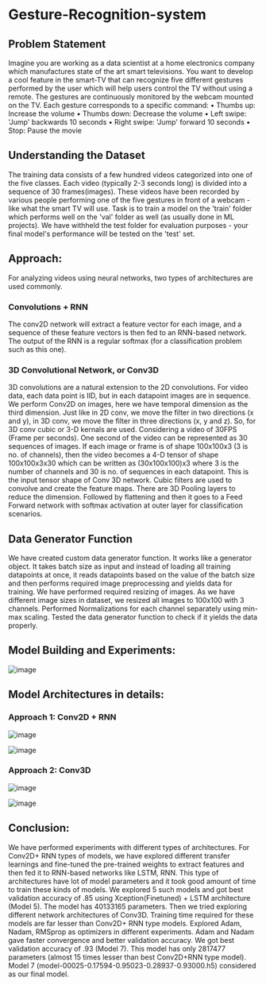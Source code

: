 # Gesture-Recognition-system

## Problem Statement
Imagine you are working as a data scientist at a home electronics company which manufactures state of the art smart televisions. You want to develop a cool feature in
the smart-TV that can recognize five different gestures performed by the user which will help users control the TV without using a remote. The gestures are continuously monitored by the webcam mounted on the TV. Each gesture corresponds to a specific command:
• Thumbs up: Increase the volume
• Thumbs down: Decrease the volume
• Left swipe: 'Jump' backwards 10 seconds
• Right swipe: 'Jump' forward 10 seconds
• Stop: Pause the movie

## Understanding the Dataset 
The training data consists of a few hundred videos categorized into one of the five classes. Each video (typically 2-3 seconds long) is divided into a sequence of 30 frames(images). These videos have been recorded by various people performing one of the five gestures in front of a webcam - like what the smart TV will use. Task is to train a model on the 'train' folder which performs well on the 'val' folder as well (as usually done in ML projects). We have withheld the test folder for evaluation purposes - your final model's performance will be tested on the 'test' set.

## Approach:

For analyzing videos using neural networks, two types of architectures are used commonly.

### Convolutions + RNN

The conv2D network will extract a feature vector for each image, and a sequence of these feature vectors is then fed to an RNN-based network. The output of the RNN is a regular softmax (for a classification problem such as this one).

### 3D Convolutional Network, or Conv3D

3D convolutions are a natural extension to the 2D convolutions. For video data, each data point is IID, but in each datapoint images are in sequence. We perform Conv2D on images, here we have temporal dimension as the third dimension. Just like in 2D conv, we move the filter in two directions (x and y), in 3D conv, we
move the filter in three directions (x, y and z). So, for 3D conv cubic or 3-D kernals are used. Considering a video of 30FPS (Frame per seconds). One second of the video can be represented as 30 sequences of images. If each image or frame is of shape 100x100x3 (3 is no. of channels), then the video becomes a 4-D tensor of shape 100x100x3x30 which can be written as (30x100x100)x3 where 3 is the number of channels and 30 is no. of sequences in each datapoint. This is the input tensor shape of Conv 3D network. Cubic filters are used to convolve and create the feature maps. There are 3D Pooling layers to reduce the dimension. Followed by flattening and then it goes to a Feed Forward network with softmax activation at outer layer for classification scenarios.

## Data Generator Function

We have created custom data generator function. It works like a generator object. It takes batch size as input and instead of loading all training datapoints at once, it reads
datapoints based on the value of the batch size and then performs required image preprocessing and yields data for training. We have performed required resizing of images. As we have different image sizes in dataset, we resized all images to 100x100 with 3 channels. Performed Normalizations for each channel separately using min-max scaling. Tested the data generator function to check if it yields the data properly.

## Model Building and Experiments:

![image](https://user-images.githubusercontent.com/77941537/150585841-0c14c2cd-c7af-4345-880a-dd044a2bc178.png)

## Model Architectures in details:

### Approach 1: Conv2D + RNN

![image](https://user-images.githubusercontent.com/77941537/150585035-052b60a2-5211-476c-a548-b2ff3957779b.png)

![image](https://user-images.githubusercontent.com/77941537/150585220-4919bd50-62fc-499a-928e-253989dfde90.png)

### Approach 2: Conv3D

![image](https://user-images.githubusercontent.com/77941537/150585328-bc45b428-ac44-49f0-8593-198350f757f2.png)

![image](https://user-images.githubusercontent.com/77941537/150585415-bf8bc25f-76df-466a-b9eb-09d46ef2ed07.png)


## Conclusion:
We have performed experiments with different types of architectures. For Conv2D+ RNN types of models, we have explored different transfer learnings and fine-tuned the pre-trained weights to extract features and then fed it to RNN-based networks like LSTM, RNN. This type of architectures have lot of model parameters and it took good amount of time to train these kinds of models. We explored 5 such models and got best validation accuracy of .85 using Xception(Finetuned) + LSTM architecture (Model
5). The model has 40133165 parameters. Then we tried exploring different network architectures of Conv3D. Training time required for these
models are far lesser than Conv2D+ RNN type models. Explored Adam, Nadam, RMSprop as optimizers in different experiments. Adam and Nadam gave faster convergence and better validation accuracy. We got best validation accuracy of .93 (Model 7). This model has only 2817477 parameters (almost 15 times lesser than best Conv2D+RNN type model). Model 7 (model-00025-0.17594-0.95023-0.28937-0.93000.h5) considered as our final model.
